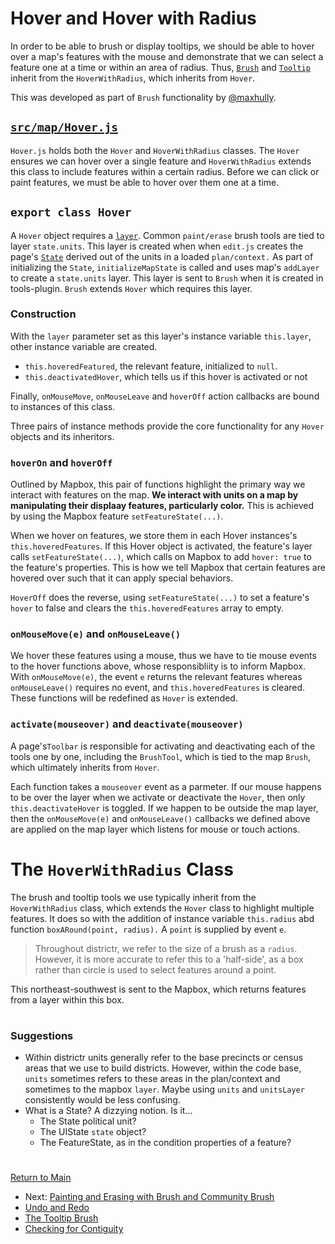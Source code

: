 # Hover and Hover with Radius

In order to be able to brush or display tooltips, we should be able to
hover over a map's features with the mouse and demonstrate that we can
select a feature one at a time or within an area of radius. Thus,
[`Brush`] and [`Tooltip`] inherit from the `HoverWithRadius`, which
inherits from  `Hover`.

This was developed as part of `Brush` functionality by [@maxhully].

## [`src/map/Hover.js`]

`Hover.js` holds both the `Hover` and `HoverWithRadius` classes. The
`Hover` ensures we can hover over a single feature and `HoverWithRadius`
extends this class to include features within a certain radius. Before
we can click or paint features, we must be able to hover over them one
at a time. 

## `export class Hover`

A `Hover` object requires a [`layer`]. Common `paint/erase` brush tools
are tied to layer `state.units`. This layer is created when when
`edit.js` creates the page's [`State`] derived out of the units in a
loaded `plan/context.` As part of initializing the `State`,
`initializeMapState` is called and uses map's `addLayer` to create a
`state.units` layer. This layer is sent to `Brush` when it is created in
tools-plugin. `Brush` extends `Hover` which requires this layer. 

### Construction  

With the `layer` parameter set as this layer's instance variable
`this.layer`, other instance variable are created.
- `this.hoveredFeatured`, the relevant feature, initialized to `null`.
- `this.deactivatedHover`, which tells us if this hover is activated or
not

Finally, `onMouseMove`, `onMouseLeave` and `hoverOff` action callbacks
are bound to instances of this class.

Three pairs of instance methods provide the core functionality for any
`Hover` objects and its inheritors. 

### `hoverOn` and `hoverOff` 

Outlined by Mapbox, this pair of functions highlight the primary way we
interact with features on the map. **We interact with units on a map
by manipulating their displaay features, particularly color.** This is 
achieved by using the Mapbox feature `setFeatureState(...)`. 

When we hover on features, we store them in each Hover instances's
`this.hoveredFeatures`. If this Hover object is activated, the feature's
layer calls `setFeatureState(...)`, which calls on Mapbox to add
`hover: true` to the feature's properties. This is how we tell Mapbox
that certain features are hovered over such that it can apply special
behaviors.

`HoverOff` does the reverse, using `setFeatureState(...)` to set a
feature's `hover` to false and clears the `this.hoveredFeatures` array
to empty. 
 
### `onMouseMove(e)` and `onMouseLeave()`

We hover these features using a mouse, thus we have to tie mouse events
to the hover functions above, whose responsibliity is to inform Mapbox.
With `onMouseMove(e)`, the event `e` returns the relevant features
whereas `onMouseLeave()` requires no event, and `this.hoveredFeatures`
is cleared. These functions will be redefined as `Hover` is extended. 

### `activate(mouseover)` and `deactivate(mouseover)`

A page's`Toolbar` is responsible for activating and deactivating
each of the tools one by one, including the `BrushTool`, which is
tied to the map `Brush`, which ultimately inherits from `Hover`. 

Each function takes a `mouseover` event as a parmeter. If our mouse
happens to be over the layer when we activate or deactivate the `Hover`,
then only `this.deactivateHover` is toggled. If we happen to be outside
the map layer, then the `onMouseMove(e)` and `onMouseLeave()` callbacks
we defined above are applied on the map layer which listens for mouse
or touch actions. 

# The `HoverWithRadius` Class

The brush and tooltip tools we use typically inherit from the
`HoverWithRadius` class, which extends the `Hover` class to highlight
multiple features. It does so with the addition of instance variable
`this.radius` abd function `boxARound(point, radius).` A `point` is
supplied by event `e`.

> Throughout districtr, we refer to the size of a brush as a `radius`.
However, it is more accurate to refer this to a 'half-side', as a box
rather than circle is used to select features around a point. 

This northeast-southwest is sent to the Mapbox, which returns features
from a layer within this box. 

# #

### Suggestions
- Within districtr units generally refer to the base precincts or census
areas that we use to build districts. However, within the code base,
`units` sometimes refers to these areas in the plan/context and
sometimes to the mapbox `layer`. Maybe using `units` and `unitsLayer`
consistently would be less confusing.
- What is a State? A dizzying notion. Is it...
  - The State political unit?
  - The UIState `state` object?
  - The FeatureState, as in the condition properties of a feature?  

# # 

[Return to Main](../README.md)
- Next: [Painting and Erasing with Brush and Community Brush](./4drawing/brush.md)
- [Undo and Redo](./4drawing/undoredo.md)
- [The Tooltip Brush](./4drawing/tooltip.md)
- [Checking for Contiguity](./4drawing/contiguity.md)

[@maxhully]: http://github.com/maxhully

[`State`]: ../01contextplan/state.md

[`layer`]: ../02editormap/layer.md

[`Brush`]: ../04drawing/brush.md
[`Tooltip`]: ../04drawing/tooltip.md

[`src/map/Hover.js`]: ../../src/map/Hover.js